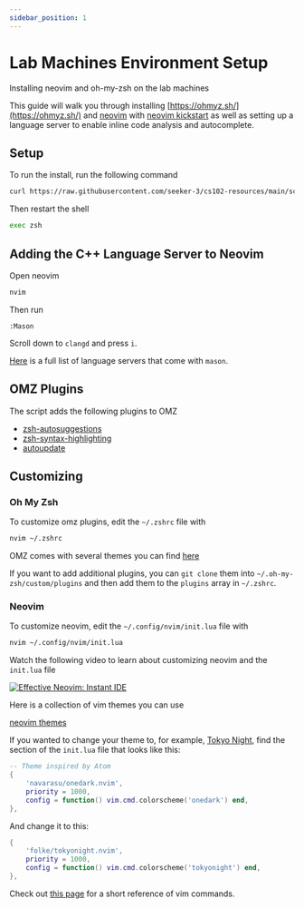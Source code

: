 ```yaml
---
sidebar_position: 1
---
```


# Lab Machines Environment Setup

Installing neovim and oh-my-zsh on the lab machines

This guide will walk you through installing [https://ohmyz.sh/](https://ohmyz.sh/) and [neovim](https://neovim.io/) with [neovim kickstart](https://github.com/nvim-lua/kickstart.nvim) as well as setting up a language server to enable inline code analysis and autocomplete.

## Setup

To run the install, run the following command

```bash
curl https://raw.githubusercontent.com/seeker-3/cs102-resources/main/scripts/install.bash | bash
```

Then restart the shell

```bash
exec zsh
```

## Adding the C++ Language Server to Neovim

Open neovim

```bash
nvim
```

Then run

```vim
:Mason
```

Scroll down to `clangd` and press `i`.

[Here](https://github.com/williamboman/mason-lspconfig.nvim#available-lsp-servers) is a full list of language servers that come with `mason`.

## OMZ Plugins

The script adds the following plugins to OMZ

- [zsh-autosuggestions](https://github.com/zsh-users/zsh-autosuggestions)
- [zsh-syntax-highlighting](https://github.com/zsh-users/zsh-syntax-highlighting)
- [autoupdate](https://github.com/tamcore/autoupdate-oh-my-zsh-plugins)

## Customizing

### Oh My Zsh

To customize omz plugins, edit the `~/.zshrc` file with

```bash
nvim ~/.zshrc
```

OMZ comes with several themes you can find [here](https://github.com/ohmyzsh/ohmyzsh/wiki/Themes)

If you want to add additional plugins, you can `git clone` them into `~/.oh-my-zsh/custom/plugins` and then add them to the `plugins` array in `~/.zshrc`.

### Neovim

To customize neovim, edit the `~/.config/nvim/init.lua` file with

```bash
nvim ~/.config/nvim/init.lua
```

Watch the following video to learn about customizing neovim and the `init.lua` file

[![Effective Neovim: Instant IDE](https://img.youtube.com/vi/stqUbv-5u2s/0.jpg)](https://youtu.be/stqUbv-5u2s?t=226)

Here is a collection of vim themes you can use

[neovim themes](https://vimcolorschemes.com/)

If you wanted to change your theme to, for example, [Tokyo Night](https://github.com/folke/tokyonight.nvim), find the section of the `init.lua` file that looks like this:

```lua
-- Theme inspired by Atom
{
    'navarasu/onedark.nvim',
    priority = 1000,
    config = function() vim.cmd.colorscheme('onedark') end,
},
```

And change it to this:

```lua
{
    'folke/tokyonight.nvim',
    priority = 1000,
    config = function() vim.cmd.colorscheme('tokyonight') end,
},
```

Check out [this page](/docs/general/vim-cheatsheet.mdx) for a short reference of vim commands.
